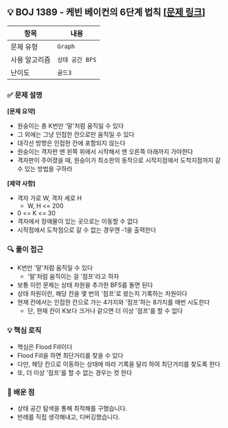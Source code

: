 ## 💡 BOJ 1389 - 케빈 베이컨의 6단계 법칙 [[문제 링크](https://www.acmicpc.net/problem/1389)]

| 항목 | 내용 |
|------|------|
| 문제 유형 | `Graph` |
| 사용 알고리즘 | `상태 공간 BFS` |
| 난이도 | `골드3` |

### ✅ 문제 설명
**[문제 요약]**

- 원숭이는 총 K번만 '말'처럼 움직일 수 있다
- 그 외에는 그냥 인접한 칸으로만 움직일 수 있다
- 대각선 방향은 인접한 칸에 포함되지 않는다
- 원숭이는 격자판 맨 왼쪽 위에서 시작해서 맨 오른쪽 아래까지 가야한다
- 격자판이 주어졌을 때, 원숭이가 최소한의 동작으로 시작지점에서 도착지점까지 갈 수 있는 방법을 구하라

**[제약 사항]**

- 격자 가로 W, 격자 세로 H
  - W, H <= 200
- 0 <= K <= 30
- 격자에서 장애물이 있는 곳으로는 이동할 수 없다
- 시작점에서 도착점으로 갈 수 없는 경우엔 -1을 출력한다

### 🔍 풀이 접근
- K번만 '말'처럼 움직일 수 있다
  - '말'처럼 움직이는 걸 '점프'라고 하자
- 보통 이런 문제는 상태 차원을 추가한 BFS를 돌면 된다
- 상태 차원이란, 해당 칸을 몇 번의 '점프'로 왔는지 기록하는 차원이다
- 현재 칸에서는 인접한 칸으로 가는 4가지와 '점프'하는 8가지를 매번 시도한다
  - 단, 현재 칸이 K보다 크거나 같으면 더 이상 '점프'를 할 수 없다

### 💡 핵심 로직
- 핵심은 Flood Fill이다
- Flood Fill을 하면 최단거리를 찾을 수 있다
- 다만, 해당 칸으로 이동하는 상태에 따라 기록을 달리 하여 최단거리를 찾도록 한다
- 또, 더 이상 '점프'를 할 수 없는 경우는 컷 한다

### 📌 배운 점
- 상태 공간 탐색을 통해 최적해를 구했습니다.
- 반례를 직접 생각해내고, 디버깅했습니다.